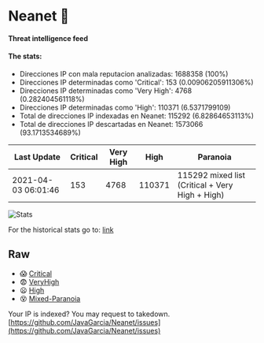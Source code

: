 # Neanet :hocho:
#### Threat intelligence feed
#### The stats:

- Direcciones IP con mala reputacion analizadas: 1688358 (100%)
- Direcciones IP determinadas como 'Critical':  153 (0.00906205911306%)
- Direcciones IP determinadas como 'Very High':  4768 (0.282404561118%)
- Direcciones IP determinadas como 'High':  110371 (6.5371799109)
- Total de direcciones IP indexadas en Neanet:  115292 (6.82864653113%)
- Total de direcciones IP descartadas en Neanet:  1573066 (93.1713534689%)

| Last Update | Critical | Very High | High | Paranoia |
| --- | --- | --- | --- | --- |
| 2021-04-03 06:01:46 | 153 | 4768 | 110371 | 115292 mixed list (Critical + Very High + High)|

![Stats](https://docs.google.com/spreadsheets/d/e/2PACX-1vSnaNMIXVabIpDJjufMlzH7poXnshF3mgd8Is1g9ytUEzVsP5my4Trn8f-xkoLLQ38xpL3HtmUexLo6/pubchart?oid=501124687&format=image)

For the historical stats go to: [link](/stats.csv)
## Raw
- :scream: [Critical](https://raw.githubusercontent.com/JavaGarcia/Neanet/master/blacklists/neanet_critical.txt)
- :fearful: [VeryHigh](https://raw.githubusercontent.com/JavaGarcia/Neanet/master/blacklists/neanet_veryHigh.txtt)
- :frowning: [High](https://raw.githubusercontent.com/JavaGarcia/Neanet/master/blacklists/neanet_high.txt)
- :dizzy_face: [Mixed-Paranoia](https://raw.githubusercontent.com/JavaGarcia/Neanet/master/blacklists/neanet_all.txt)


Your IP is indexed? You may request to takedown. [https://github.com/JavaGarcia/Neanet/issues](https://github.com/JavaGarcia/Neanet/issues)





































































































































































































































































































































































































































































































































































































































































































































































































































































































































































































































































































































































































































































































































































































































































































































































































































































































































































































































































































































































































































































































































































































































































































































































































































































































































































































































































































































































































































































































































































































































































































































































































































































































































































































































































































































































































































































































































































































































































































































































































































































































































































































































































































































































































































































































































































































































































































































































































































































































































































































































































































































































































































































































































































































































































































































